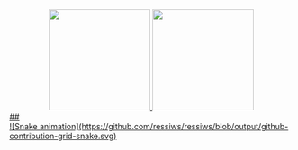 <div align="center">
  <a href="https://github.com/ressiws">
  <img height="180em" src="https://github-readme-stats.vercel.app/api?username=ressiws&show_icons=true&theme=dracula&include_all_commits=true&count_private=true"/>
  <img height="180em" src="https://github-readme-stats.vercel.app/api/top-langs/?username=ressiws&layout=compact&langs_count=7&theme=dracula"/>
</div>
  ##
<div> 
  ![Snake animation](https://github.com/ressiws/ressiws/blob/output/github-contribution-grid-snake.svg)
</div>
